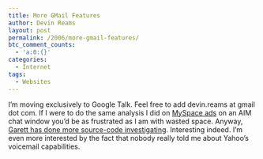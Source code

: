 ```yaml
---
title: More GMail Features
author: Devin Reams
layout: post
permalink: /2006/more-gmail-features/
btc_comment_counts:
  - 'a:0:{}'
categories:
  - Internet
tags:
  - Websites
---
```

I&#8217;m moving exclusively to Google Talk. Feel free to add devin.reams at gmail dot com. If I were to do the same analysis I did on [MySpace ads][1] on an AIM chat window you&#8217;d be as frustrated as I am with wasted space. Anyway, [Garett has done more source-code investigating][2]. Interesting indeed. I&#8217;m even more interested by the fact that nobody really told me about Yahoo&#8217;s voicemail capabilities.

 [1]: https://devin.reams.me/2006/myspace-ads-suck/
 [2]: http://blogs.zdnet.com/Google/?p=108